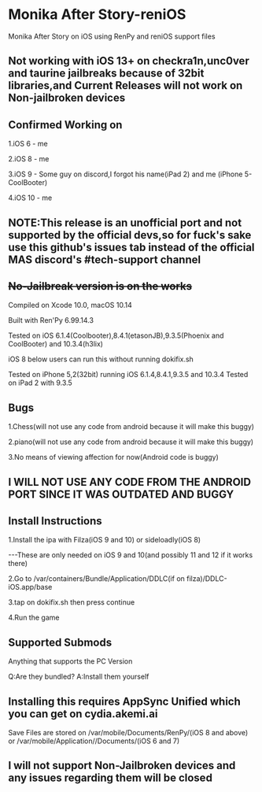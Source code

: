# Monika After Story-reniOS
Monika After Story on iOS using RenPy and reniOS support files

Not working with iOS 13+  on checkra1n,unc0ver and taurine jailbreaks because of 32bit libraries,and Current Releases will not work on Non-jailbroken devices
-- 
Confirmed Working on
--
1.iOS 6 - me

2.iOS 8 - me

3.iOS 9 - Some guy on discord,I forgot his name(iPad 2) and me (iPhone 5-CoolBooter)

4.iOS 10 - me

NOTE:This release is an unofficial port and not supported by the official devs,so for fuck's sake use this github's issues tab instead of the official MAS discord's #tech-support channel
--

~~No-Jailbreak version is on the works~~
--
Compiled on Xcode 10.0, macOS 10.14

Built with Ren'Py 6.99.14.3

Tested on iOS 6.1.4(Coolbooter),8.4.1(etasonJB),9.3.5(Phoenix and CoolBooter) and 10.3.4(h3lix)

iOS 8 below users can run this without running dokifix.sh

Tested on iPhone 5,2(32bit) running iOS 6.1.4,8.4.1,9.3.5 and 10.3.4
Tested on iPad 2 with 9.3.5

Bugs
--
1.Chess(will not use any code from android because it will make this buggy)

2.piano(will not use any code from android because it will make this buggy)

3.No means of viewing affection for now(Android code is buggy)

I WILL NOT USE ANY CODE FROM THE ANDROID PORT SINCE IT WAS OUTDATED AND BUGGY
--

  Install Instructions
  --
  1.Install the ipa with Filza(iOS 9 and 10) or sideloadly(iOS 8)
  
  ---These are only needed on iOS 9 and 10(and possibly 11 and 12 if it works there)
  
  2.Go to /var/containers/Bundle/Application/DDLC(if on filza)/DDLC-iOS.app/base
  
  3.tap on dokifix.sh then press continue
  
  4.Run the game
  
Supported Submods
--
Anything that supports the PC Version

Q:Are they bundled?
A:Install them yourself

Installing this requires AppSync Unified which you can get on cydia.akemi.ai
--
  
Save Files are stored on /var/mobile/Documents/RenPy/(iOS 8 and above) or /var/mobile/Application/<uuid>/Documents/(iOS 6 and 7)

I will not support Non-Jailbroken devices and any issues regarding them will be closed
---
